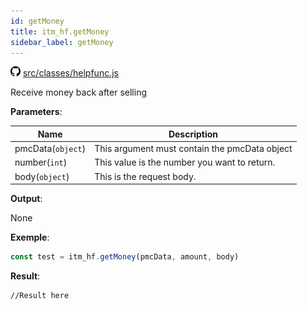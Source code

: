 ```yaml
---
id: getMoney
title: itm_hf.getMoney
sidebar_label: getMoney
---
```

![](/img/github.png) [src/classes/helpfunc.js](https://github.com/TrustedSourceLeaks/LeakedServer/blob/master/src/classes/helpfunc.js)

Receive money back after selling

**Parameters**:

Name  |   Description 
----------- |   -----------
pmcData(`object`)  |   This argument must contain the pmcData object
number(`int`)   |   This value is the number you want to return.
body(`object`)  | This is the request body.


**Output**:

None


**Exemple**:
```js
const test = itm_hf.getMoney(pmcData, amount, body)
```

**Result**:
```
//Result here
```